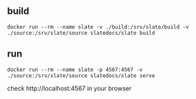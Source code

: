 ## build

`docker run --rm --name slate -v ./build:/srv/slate/build -v ./source:/srv/slate/source slatedocs/slate build`

## run

`docker run --rm --name slate -p 4567:4567 -v ./source:/srv/slate/source slatedocs/slate serve`

check http://localhost:4567 in your browser
